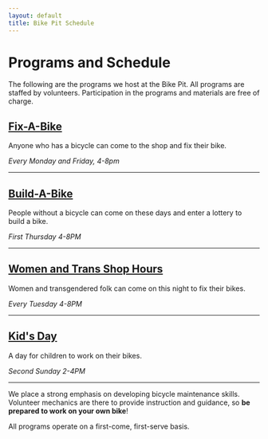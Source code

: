 ```yaml
---
layout: default
title: Bike Pit Schedule
---
```


# Programs and Schedule

The following are the programs we host at the Bike Pit. All programs are staffed by volunteers. Participation in the programs and materials are free of charge.

## [Fix-A-Bike](/schedule/fixabike)
Anyone who has a bicycle can come to the shop and fix their bike.

_Every Monday and Friday, 4-8pm_

***

## [Build-A-Bike](/schedule/buildabike)
People without a bicycle can come on these days and enter a lottery to build a bike.

_First Thursday 4-8PM_

***

## [Women and Trans Shop Hours](/schedule/tuesday)
Women and transgendered folk can come on this night to fix their bikes.

_Every Tuesday 4-8PM_

***

## [Kid's Day](/schedule/kids)
A day for children to work on their bikes.

_Second Sunday 2-4PM_

***

We place a strong emphasis on developing bicycle maintenance skills. Volunteer mechanics are there to provide instruction and guidance, so __be prepared to work on your own bike__!

All programs operate on a first-come, first-serve basis.
